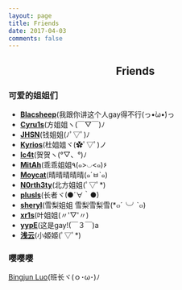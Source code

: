 ```yaml
---
layout: page
title: Friends
date: 2017-04-03
comments: false
---
```

## <center>Friends</center>

### 可爱的姐姐们
* [**Blacsheep**](https://blog.blacsheep.cn/)(我跟你讲这个人gay得不行(っ•̀ω•́)っ
* [**Cyru1s**](http://blog.cyru1s.com/)(方姐姐ヽ(￣▽￣)ﾉ
* [**JHSN**](https://blog.chrstm.com/)(钱姐姐(ﾉﾟ▽ﾟ)ﾉ
* [**Kyrios**](https://blog.kyrios.cn/)(杜姐姐ヾ(✿ﾟ▽ﾟ)ノ
* [**lc4t**](https://blog.lc4t.me/)(贺贺ヽ(°▽、°)ﾉ
* [**MitAh**](http://mitah.cn/)(乖乖姐姐٩(๑>◡<๑)۶ 
* [**Moycat**](https://moy.cat/)(晴晴晴晴晴(๑´ㅂ`๑) 
* [**N0rth3ty**](http://www.northity.com/)(北方姐姐(ﾟ▽ﾟ*) 
* [**plusls**](http://blog.plusls.cn/)(长者ヾ(●´∀｀●) 
* [**sheryl**](http://sheryl.space/)(雪梨姐姐 雪梨雪梨雪(*๓´╰╯`๓)
* [**xr1s**](https://xr1s.me/)(叶姐姐(〃'▽'〃)
* [**yypE**](http://47.94.173.236/blog/)(这是gay!(￣３￣)a 
* [**浅云**](http://blog.shallowcloud.com/)(小姬姬(ﾟ▽ﾟ*) 

### 嘤嘤嘤
[Bingjun Luo](https://blog.lbjthu.tech/)(班长ヾ(ｏ･ω･)ﾉ

